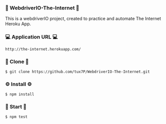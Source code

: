 ### :mega: WebdriverIO-The-Internet :mega:
This is a webdriverIO project, created to practice and automate The Internet Heroku App. 

### :computer: Application URL :computer: 
```
http://the-internet.herokuapp.com/
```

### :page_with_curl: Clone :page_with_curl:
```
$ git clone https://github.com/tux7P/WebdriverIO-The-Internet.git
```

### :gear: Install :gear: 
```
$ npm install
```

### :runner: Start :runner:
```
$ npm test
```